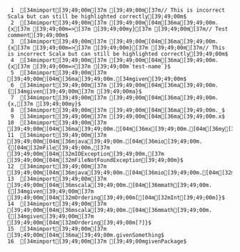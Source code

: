      1	[34mimport[39;49;00m[37m [39;49;00m[37m// This is incorrect Scala but can still be highlighted correctly[39;49;00m$
     2	[34mimport[39;49;00m[37m [39;49;00m[04m[36ma[39;49;00m.{x[37m [39;49;00m=>[37m [39;49;00my}[37m [39;49;00m[37m// Test comment[39;49;00m$
     3	[34mimport[39;49;00m[37m [39;49;00m[04m[36ma[39;49;00m.{x[37m [39;49;00m=>[37m [39;49;00m}[37m [39;49;00m[37m// This is incorrect Scala but can still be highlighted correctly[39;49;00m$
     4	[34mimport[39;49;00m[37m [39;49;00m[04m[36ma[39;49;00m.{x[37m [39;49;00m=>[37m [39;49;00m`test-name`}$
     5	[34mimport[39;49;00m[37m [39;49;00m[04m[36ma[39;49;00m.[34mgiven[39;49;00m$
     6	[34mimport[39;49;00m[37m [39;49;00m[04m[36ma[39;49;00m.{[34mgiven[39;49;00m[37m [39;49;00ma}$
     7	[34mimport[39;49;00m[37m [39;49;00m[04m[36ma[39;49;00m.{x,[37m [39;49;00my}$
     8	[34mimport[39;49;00m[37m [39;49;00m[04m[36ma[39;49;00m._$
     9	[34mimport[39;49;00m[37m [39;49;00m[04m[36ma[39;49;00m.x$
    10	[34mimport[39;49;00m[37m [39;49;00m[04m[36ma[39;49;00m.[04m[36mx[39;49;00m.[04m[36my[39;49;00m.z$
    11	[34mimport[39;49;00m[37m [39;49;00m[04m[36mjava[39;49;00m.[04m[36mio[39;49;00m.{[04m[32mFile[39;49;00m,[37m [39;49;00m[04m[32mIOException[39;49;00m,[37m [39;49;00m[04m[32mFileNotFoundException[39;49;00m}$
    12	[34mimport[39;49;00m[37m [39;49;00m[04m[36mjava[39;49;00m.[04m[36mio[39;49;00m.[04m[32mFile[39;49;00m$
    13	[34mimport[39;49;00m[37m [39;49;00m[04m[36mscala[39;49;00m.[04m[36mmath[39;49;00m.{[34mgiven[39;49;00m[37m [39;49;00m[04m[32mOrdering[39;49;00m[[04m[32mInt[39;49;00m]}$
    14	[34mimport[39;49;00m[37m [39;49;00m[04m[36mscala[39;49;00m.[04m[36mmath[39;49;00m.{[34mgiven[39;49;00m[37m [39;49;00m[04m[32mOrdering[39;49;00m[?]}$
    15	[34mimport[39;49;00m[37m [39;49;00m[04m[36ma[39;49;00m.givenSomething$
    16	[34mimport[39;49;00m[37m [39;49;00mgivenPackage$
